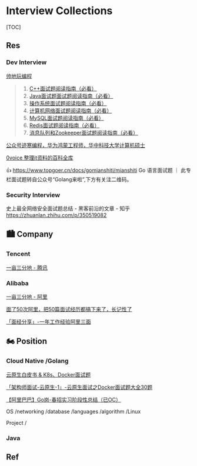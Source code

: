 # Interview Collections

[TOC]



## Res
### Dev Interview
[帅地玩编程](https://www.iamshuaidi.com)

> 1. [C++面试题阅读指南（必看）](https://www.iamshuaidi.com/2309.html)
> 2. [Java面试题面试题阅读指南（必看）](https://www.iamshuaidi.com/?p=763)
> 3. [操作系统面试题阅读指南（必看）](https://www.iamshuaidi.com/?p=1346)
> 4. [计算机网络面试题阅读指南（必看）](https://www.iamshuaidi.com/?p=673)
> 5. [MySQL面试题阅读指南（必看）](https://www.iamshuaidi.com/?p=1402)
> 6. [Redis面试题阅读指南（必看）](https://www.iamshuaidi.com/1864.html)
> 7. [消息队列和Zookeeper面试题阅读指南（必看）](https://www.iamshuaidi.com/?p=1633)

[公众号迹寒编程，华为鸿蒙工程师，华中科技大学计算机硕士](https://www.zhihu.com/people/durantbon/posts)

[0voice 整理it资料的百科全库](https://github.com/0voice)

👍 https://www.topgoer.cn/docs/gomianshiti/mianshiti
Go 语言面试题 ｜ 此专栏面试题转自公众号“Golang来啦”,下方有关注二维码。


### Security Interview
史上最全网络安全面试题总结 - 黑客前沿的文章 - 知乎
https://zhuanlan.zhihu.com/p/350519082



## 🏙️ Company
### Tencent
[一亩三分地 - 腾讯](https://www.1point3acres.com/bbs/tag/腾讯-53-1.html)



### Alibaba
[一亩三分地 - 阿里](https://www.1point3acres.com/bbs/tag/腾讯-53-1.html)

[面了50次阿里，把50篇面试经历都搞下来了，长记性了](https://blog.csdn.net/m0_37907797/article/details/120222985)

[「面经分享」-一年工作经验阿里三面](https://developer.aliyun.com/article/979297)



## 🏍️ Position
### Cloud Native /Golang
[云原生白皮书 & K8s、Docker面试题](https://chegva.com/4746.html)

[「架构师面试-云原生-1」-云原生面试之Docker面试题大全30题](https://blog.csdn.net/chongfa2008/article/details/121974496)

[【阿里巴巴】Go岗-春招实习阶段性总结（已OC）](https://www.iamshuaidi.com/3893.html)


OS /networking /database /languages /algorithm /Linux

Project /


### Java



## Ref
